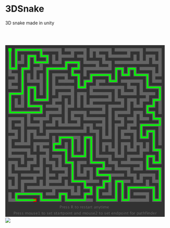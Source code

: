 # 3DSnake
3D snake made in unity

<br><br>

![](https://github.com/MikkoKur/ProcessingSketches/blob/master/MazeGeneratorAndSolver/Pic.png)
![](https://github.com/MikkoKur/3DSnake/ScreenShots/pic1.png)
